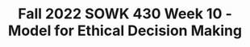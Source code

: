 ---
layout: single_embed_slide
title: "Fall 2022 SOWK 430 Week 10 - Model for Ethical Decision Making"
presentation_id: GdxAtk
canonical_url: /presentations/GdxAtk/
slides:
  - slide_name: ../deck-9073-large-0.jpeg
    slide_thumbnail: ../deck-9073-thumb-0.jpeg
    slide_text: >
      <p>Essential Steps for Ethical Problem-Solving SOWK 430 Week 08
      Jacob Campbell, LICSW at Heritage University</p>
      
  - slide_name: ../deck-9073-large-1.jpeg
    slide_thumbnail: ../deck-9073-thumb-1.jpeg
    slide_text: >
      <p>A-03: NASW Code of Ethics Standards and Principals Exam Multiple Choice, True/False, and one short answer question Open notes/book Be sure you have a Code of Ethics copy nearby Opens with all questions on one page Individual assignment, please complete on your own</p>
      
  - slide_name: ../deck-9073-large-2.jpeg
    slide_thumbnail: ../deck-9073-thumb-2.jpeg
    slide_text: >
      <p>Quiz 1 of 2
      The exam is due before 10/30/22, which is true? • It is on the NASW Code of Ethics. • It is open book. • It is done individually. • All of the Above</p>
      
  - slide_name: ../deck-9073-large-3.jpeg
    slide_thumbnail: ../deck-9073-thumb-3.jpeg
    slide_text: >
      <p>Quiz 1 of 2
      The Exam is Due Before 10/30/22, Which is True • It is on the NASW Code of Ethics. • It is open book. • It is done individually. • All of the Above</p>
      
  - slide_name: ../deck-9073-large-4.jpeg
    slide_thumbnail: ../deck-9073-thumb-4.jpeg
    slide_text: >
      <p>Ethical Problem-Solving Essential Steps
      • DETERMINE whether there is an ethical issue or/and dilemma • IDENTIFY the key values and principles involved • RANK the values or ethical principles which - in your professional judgment are most relevant to the issue or dilemma • DEVELOP an action plan that is consistent with the ethical priorities that have been determined as central to the dilemma • IMPLEMENT your plan, utilizing the most appropriate practice skills and competencies • REFLECT on the outcome of this ethical decision-making process (Reamer &amp; Conrad, 1995 as cited in National Association of Social Workers - Massachusetts Chapter, n.d.)</p>
      
  - slide_name: ../deck-9073-large-5.jpeg
    slide_thumbnail: ../deck-9073-thumb-5.jpeg
    slide_text: >
      <p>Potential ethical dilemma
      DETERMINE
      whether there is an ethical issue or/and dilemma Is there a con lict of values, or rights, or professional responsibilities?
      No
      Go to Next Step
      Stop
      f
      Yes
      (For example, there may be an issue of self-determination of an adolescent versus the well-being of the family.)</p>
      
  - slide_name: ../deck-9073-large-6.jpeg
    slide_thumbnail: ../deck-9073-thumb-6.jpeg
    slide_text: >
      <p>IDENTIFY
      the key values and principles involved What meanings and limitations are typically attached to these competing values?
      f
      f
      (For example, rarely is con idential information held in absolute secrecy; however, typically decisions about access by third parties to sensitive content should be contracted with clients.)
      What Speci ic Statutes</p>
      
  - slide_name: ../deck-9073-large-7.jpeg
    slide_thumbnail: ../deck-9073-thumb-7.jpeg
    slide_text: >
      <p>the values or ethical principles which - in your professional judgment - are most relevant to the issue or dilemma
      What reasons can you provide for prioritizing one competing value/principle over another?
      ff
      (For example, your client’s right to choose a bene icial course of action could bring hardship or harm to others who would be a ected.)
      f
      􀋴
      RANK</p>
      
  - slide_name: ../deck-9073-large-8.jpeg
    slide_thumbnail: ../deck-9073-thumb-8.jpeg
    slide_text: >
      <p>DEVELOP
      an action plan that is consistent with the ethical priorities that have been determined as central to the dilemma Have you conferred with clients and colleagues, as appropriate, about the potential risks and consequences of alternative courses of action? Can you support or justify your action plan with the values/principles on which the plan is based? (For example, have you conferred with all the necessary persons regarding the ethical dimensions of planning for a battered wife’s quest to secure secret shelter and the implications for her teen-aged children?)
      Step 1
      Step 2
      Step 3</p>
      
  - slide_name: ../deck-9073-large-9.jpeg
    slide_thumbnail: ../deck-9073-thumb-9.jpeg
    slide_text: >
      <p>IMPLEMENT
      your plan, utilizing the most appropriate practice skills and competencies
      How will you make use of core social work skills such as sensitive communication, skillful negotiation, and cultural competence? (For example, skillful colleague or supervisory communication and negotiation may enable an impaired colleague to see her/his impact on clients and to take appropriate action.)</p>
      
  - slide_name: ../deck-9073-large-10.jpeg
    slide_thumbnail: ../deck-9073-thumb-10.jpeg
    slide_text: >
      <p>REFLECT
      on the outcome of this ethical decision-making process
      How would you evaluate the consequences of this process for those involved: Client(s), professional(s), and agency(ies)? (Increasingly, professionals have begun to seek support, further professional training, and consultation through the development of Ethics review Committees or Ethics Consultation processes.)
      🧘</p>
      
  - slide_name: ../deck-9073-large-11.jpeg
    slide_thumbnail: ../deck-9073-thumb-11.jpeg
    slide_text: >
      <p>Quiz 2 of 2
      In the “identify” step, you should… • Determine if an ethical dilemma exists • Pick speci ic standards that apply to the scenario • Develop a plan
      f
      • All of the above</p>
      
  - slide_name: ../deck-9073-large-12.jpeg
    slide_thumbnail: ../deck-9073-thumb-12.jpeg
    slide_text: >
      <p>Quiz 2 of 2
      In the “identify” step, you should… • Determine if an ethical dilemma exists • Pick speci ic standards that apply to the scenario • Develop a plan
      f
      • All of the above</p>
      
  - slide_name: ../deck-9073-large-13.jpeg
    slide_thumbnail: ../deck-9073-thumb-13.jpeg
    slide_text: >
      <p>Forums and Participation Week 10
      • Essential Steps for Ethical Problem-Solving • Case Studies: Terminating Services, Con identiality and Protecting Third Parties, and End of Life Issues
      f
      • Discussion Regarding Singer’s (2013) 78th episode of The Social Work Podcast - “Social Work Ethics: Interview with Allan Barsky, JD, MSW, PhD”</p>
      
  - slide_name: ../deck-9073-large-14.jpeg
    slide_thumbnail: ../deck-9073-thumb-14.jpeg
    slide_text: >
      <p>Reference National Association of Social Workers - Massachusetts Chapter (n.d.) Essential steps for ethical problem-solving. https://www.naswma.org/ page/100/Essential-Steps-for-Ethical-Problem-Solving.htm Reamer, F., Conrad, A. P., (1995) Professional choices: Ethics at work [Video]. NASW Press. Available at https://www.naswpress.org/product/53643/ professional-choices</p>
      
---